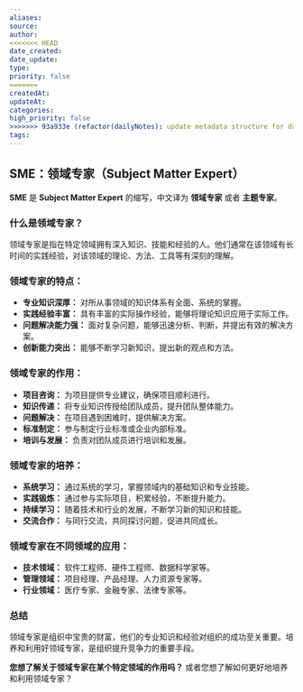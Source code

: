 ```yaml
---
aliases: 
source: 
author: 
<<<<<<< HEAD
date_created: 
date_update: 
type: 
priority: false
=======
createdAt: 
updateAt: 
categories: 
high_priority: false
>>>>>>> 93a933e (refactor(dailyNotes): update metadata structure for daily notes)
tags:
---
```

## SME：领域专家（Subject Matter Expert）

**SME** 是 **Subject Matter Expert** 的缩写，中文译为 **领域专家** 或者 **主题专家**。

### 什么是领域专家？

领域专家是指在特定领域拥有深入知识、技能和经验的人。他们通常在该领域有长时间的实践经验，对该领域的理论、方法、工具等有深刻的理解。

### 领域专家的特点：

- **专业知识深厚：** 对所从事领域的知识体系有全面、系统的掌握。
- **实践经验丰富：** 具有丰富的实际操作经验，能够将理论知识应用于实际工作。
- **问题解决能力强：** 面对复杂问题，能够迅速分析、判断，并提出有效的解决方案。
- **创新能力突出：** 能够不断学习新知识，提出新的观点和方法。

### 领域专家的作用：

- **项目咨询：** 为项目提供专业建议，确保项目顺利进行。
- **知识传递：** 将专业知识传授给团队成员，提升团队整体能力。
- **问题解决：** 在项目遇到困难时，提供解决方案。
- **标准制定：** 参与制定行业标准或企业内部标准。
- **培训与发展：** 负责对团队成员进行培训和发展。

### 领域专家的培养：

- **系统学习：** 通过系统的学习，掌握领域内的基础知识和专业技能。
- **实践锻炼：** 通过参与实际项目，积累经验，不断提升能力。
- **持续学习：** 随着技术和行业的发展，不断学习新的知识和技能。
- **交流合作：** 与同行交流，共同探讨问题，促进共同成长。

### 领域专家在不同领域的应用：

- **技术领域：** 软件工程师、硬件工程师、数据科学家等。
- **管理领域：** 项目经理、产品经理、人力资源专家等。
- **行业领域：** 医疗专家、金融专家、法律专家等。

### 总结

领域专家是组织中宝贵的财富，他们的专业知识和经验对组织的成功至关重要。培养和利用好领域专家，是组织提升竞争力的重要手段。

**您想了解关于领域专家在某个特定领域的作用吗？** 或者您想了解如何更好地培养和利用领域专家？
